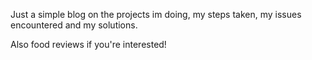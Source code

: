 Just a simple blog on the projects im doing, my steps taken, my issues encountered and my solutions.

Also food reviews if you're interested!